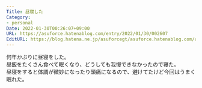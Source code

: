```yaml
---
Title: 昼寝した
Category:
- personal
Date: 2022-01-30T00:26:07+09:00
URL: https://asuforce.hatenablog.com/entry/2022/01/30/002607
EditURL: https://blog.hatena.ne.jp/asuforcegt/asuforce.hatenablog.com/atom/entry/13574176438058023603
---
```


何年かぶりに昼寝をした。  
昼飯をたくさん食べて眠くなり、どうしても我慢できなかったので寝た。  
昼寝をすると体調が微妙になったり頭痛になるので、避けてたけど今回はうまく眠れた。
